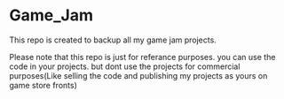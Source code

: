 # Game_Jam
This repo is created to backup all my game jam projects.

Please note that this repo is just for referance purposes. you can use the code in your projects.
but dont use the projects for commercial purposes(Like selling the code and publishing my projects as yours on game store fronts)

